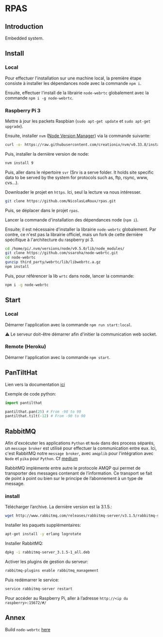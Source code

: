 # RPAS

## Introduction

Embedded system.


## Install

### Local

Pour effectuer l'installation sur une machine local, la première étape consiste à
installer les dépendances node avec la commande `npm i`.

Ensuite, effectuer l'install de la librairie `node-webrtc` globalement avec la
commande `npm i -g node-webrtc`.


### Raspberry Pi 3

Mettre à jour les packets Raspbian (`sudo apt-get update` et `sudo apt-get upgrade`).

Ensuite, installer `nvm` ([Node Version Manager](https://github.com/creationix/nvm))
via la commande suivante:

```sh
curl -o- https://raw.githubusercontent.com/creationix/nvm/v0.33.8/install.sh | bash
```

Puis, installer la dernière version de node:

```sh
nvm install 9
```

Puis, aller dans le répertoire `svr` (Srv is a serve folder. It holds site specific
data to be served by the system for protocols such as, ftp, rsync, www, cvs...).

Downloader le projet en `https`. Ici, seul la lecture va nous intéresser.

```sh
git clone https://github.com/NicolasLeRoux/rpas.git
```

Puis, se déplacer dans le projet `rpas`.

Lancer la commande d'installation des dépendances node (`npm i`).

Ensuite; il est nécessaire d'installer la librairie `node-webrtc` globalement. Par
contre, ce n'est pas la librairie officiel, mais un fork de cette dernière spécifique
à l'architecture du raspberry pi 3.

```sh
cd /home/pi/.nvm/versions/node/v9.5.0/lib/node_modules/
git clone https://github.com/ssaroha/node-webrtc.git
cd node-webrtc
gunzip third_party/webrtc/lib/libwebrtc.a.gz
npm install
```

Puis, pour référencer la lib `wrtc` dans node, lancer la commande:

```sh
npm i -g node-webrtc
```


## Start

### Local

Démarrer l'application avec la commande ``npm run start:local``.

:warning: Le serveur doit-être démarrer afin d'initier la communication web socket.


### Remote (Heroku)

Démarrer l'application avec la commande ``npm start``.


## PanTiltHat

Lien vers la documentation [ici](http://docs.pimoroni.com/pantilthat/)

Exemple de code python:

```python
import pantilthat

pantilthat.pan(25) # From -90 to 90
pantilthat.tilt(-12) # From -90 to 90
```


## RabbitMQ

Afin d'excécuter les applications `Python` et `Node` dans des process séparés, un
`message broker` est utilisé pour effectuer la communication entre eux. Ici, c'est
RabbitMQ notre `message broker`, avec `amqplib` pour l'intégration avec `Node` et
`pika` pour `Python`. Cf [medium](https://medium.com/@HolmesLaurence/integrating-node-and-python-6b8454bfc272)

RabbitMQ implémente entre autre le protocole AMQP qui permet de transporter des
messages contenant de l’information. Ce transport se fait de point à point ou bien
sur le principe de l’abonnement à un type de message.


### install

Télécharger l’archive. La dernière version est la 3.1.5.:

```sh
wget http://www.rabbitmq.com/releases/rabbitmq-server/v3.1.5/rabbitmq-server_3.1.5-1_all.deb
```

Installer les paquets supplémentaires:

```sh
apt-get install -y erlang logrotate
```

Installer RabbitMQ:

```sh
dpkg -i rabbitmq-server_3.1.5-1_all.deb
```

Activer les plugins de gestion du serveur:

```sh
rabbitmq-plugins enable rabbitmq_management
```

Puis redémarrer le service:

```sh
service rabbitmq-server restart
```

Pour accéder au Raspberry Pi, aller à l’adresse `http://<ip du raspberry>:15672/#/`


## Annex

Build `node-webrtc` [here](https://github.com/js-platform/node-webrtc/wiki/Building)
